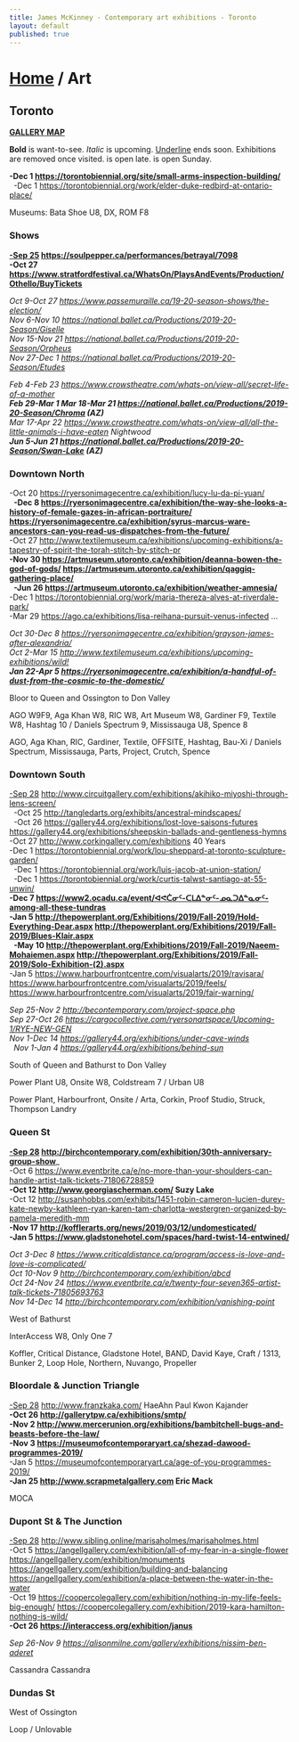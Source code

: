```yaml
---
title: James McKinney - Contemporary art exhibitions - Toronto
layout: default
published: true
---
```


# [Home](/) / Art

## Toronto

**[GALLERY MAP](https://www.google.com/maps/d/u/0/edit?mid=1sMiga7vQsqWdqEVQCqHsxjX2jeU)**

<span class="glyphicon glyphicon-info-sign" aria-hidden="true"></span> <strong>Bold</strong> is want-to-see. <em>Italic</em> is upcoming. <u>Underline</u> ends soon. Exhibitions are removed once visited. <span class="glyphicon glyphicon-time" aria-hidden="true"></span> is open late. <span class="glyphicon glyphicon-calendar" aria-hidden="true"></span> is open Sunday.

**-Dec 1 <https://torontobiennial.org/site/small-arms-inspection-building/>**
  -Dec 1 <https://torontobiennial.org/work/elder-duke-redbird-at-ontario-place/>  

<span class="glyphicon glyphicon-calendar" aria-hidden="true"></span> <span class="glyphicon glyphicon-time" aria-hidden="true"></span> Museums: Bata Shoe U8, DX, ROM F8

### Shows

**<u>-Sep 25</u> <https://soulpepper.ca/performances/betrayal/7098>**  
**-Oct 27 <https://www.stratfordfestival.ca/WhatsOn/PlaysAndEvents/Production/Othello/BuyTickets>**  

_Oct 9-Oct 27 <https://www.passemuraille.ca/19-20-season-shows/the-election/>_  
_Nov 6-Nov 10 <https://national.ballet.ca/Productions/2019-20-Season/Giselle>_  
_Nov 15-Nov 21 <https://national.ballet.ca/Productions/2019-20-Season/Orpheus>_  
_Nov 27-Dec 1 <https://national.ballet.ca/Productions/2019-20-Season/Etudes>_  

_Feb 4-Feb 23 <https://www.crowstheatre.com/whats-on/view-all/secret-life-of-a-mother>_  
_**Feb 29-Mar 1 Mar 18-Mar 21 <https://national.ballet.ca/Productions/2019-20-Season/Chroma> (AZ)**_  
_Mar 17-Apr 22 <https://www.crowstheatre.com/whats-on/view-all/all-the-little-animals-i-have-eaten> Nightwood_  
_**Jun 5-Jun 21 <https://national.ballet.ca/Productions/2019-20-Season/Swan-Lake> (AZ)**_  

### Downtown North

-Oct 20 <https://ryersonimagecentre.ca/exhibition/lucy-lu-da-pi-yuan/>  
  **-Dec 8 <https://ryersonimagecentre.ca/exhibition/the-way-she-looks-a-history-of-female-gazes-in-african-portraiture/> <https://ryersonimagecentre.ca/exhibition/syrus-marcus-ware-ancestors-can-you-read-us-dispatches-from-the-future/>**  
-Oct 27 <http://www.textilemuseum.ca/exhibitions/upcoming-exhibitions/a-tapestry-of-spirit-the-torah-stitch-by-stitch-pr>  
**-Nov 30 <https://artmuseum.utoronto.ca/exhibition/deanna-bowen-the-god-of-gods/> <https://artmuseum.utoronto.ca/exhibition/qaggiq-gathering-place/>**  
  **-Jun 26 <https://artmuseum.utoronto.ca/exhibition/weather-amnesia/>**  
-Dec 1 <https://torontobiennial.org/work/maria-thereza-alves-at-riverdale-park/>  
-Mar 29 <https://ago.ca/exhibitions/lisa-reihana-pursuit-venus-infected> …  


_Oct 30-Dec 8 <https://ryersonimagecentre.ca/exhibition/grayson-james-after-alexandria/>_  
_Oct 2-Mar 15 <http://www.textilemuseum.ca/exhibitions/upcoming-exhibitions/wild!>_  
_**Jan 22-Apr 5 <https://ryersonimagecentre.ca/exhibition/a-handful-of-dust-from-the-cosmic-to-the-domestic/>**_  

<span class="glyphicon glyphicon-info-sign" aria-hidden="true"></span> Bloor to Queen and Ossington to Don Valley

<span class="glyphicon glyphicon-time" aria-hidden="true"></span> AGO W9F9, Aga Khan W8, RIC W8, Art Museum W8, Gardiner F9, Textile W8, Hashtag 10 / Daniels Spectrum 9, Mississauga U8, Spence 8

<span class="glyphicon glyphicon-calendar" aria-hidden="true"></span> AGO, Aga Khan, RIC, Gardiner, Textile, OFFSITE, Hashtag, Bau-Xi / Daniels Spectrum, Mississauga, Parts, Project, Crutch, Spence

### Downtown South

<u>-Sep 28</u> <http://www.circuitgallery.com/exhibitions/akihiko-miyoshi-through-lens-screen/>  
  -Oct 25 <http://tangledarts.org/exhibits/ancestral-mindscapes/>  
  -Oct 26 <https://gallery44.org/exhibitions/lost-love-saisons-futures> <https://gallery44.org/exhibitions/sheepskin-ballads-and-gentleness-hymns>  
-Oct 27 <http://www.corkingallery.com/exhibitions> 40 Years  
-Dec 1 <https://torontobiennial.org/work/lou-sheppard-at-toronto-sculpture-garden/>  
  -Dec 1 <https://torontobiennial.org/work/luis-jacob-at-union-station/>  
  -Dec 1 <https://torontobiennial.org/work/curtis-talwst-santiago-at-55-unwin/>  
**-Dec 7 <https://www2.ocadu.ca/event/ᐊᕙᑖᓂᑦ-ᑕᒪᐃᓐᓂᑦ-ᓄᓇᑐᐃᓐᓇᓂᑦ-among-all-these-tundras>**  
**-Jan 5 <http://thepowerplant.org/Exhibitions/2019/Fall-2019/Hold-Everything-Dear.aspx> <http://thepowerplant.org/Exhibitions/2019/Fall-2019/Blues-Klair.aspx>**  
  **-May 10 <http://thepowerplant.org/Exhibitions/2019/Fall-2019/Naeem-Mohaiemen.aspx> <http://thepowerplant.org/Exhibitions/2019/Fall-2019/Solo-Exhibition-(2).aspx>**  
-Jan 5 <https://www.harbourfrontcentre.com/visualarts/2019/ravisara/> <https://www.harbourfrontcentre.com/visualarts/2019/feels/> <https://www.harbourfrontcentre.com/visualarts/2019/fair-warning/>  

_Sep 25-Nov 2 <http://becontemporary.com/project-space.php>_  
_Sep 27-Oct 26 <https://cargocollective.com/ryersonartspace/Upcoming-1/RYE-NEW-GEN>_  
_Nov 1-Dec 14 <https://gallery44.org/exhibitions/under-cave-winds>_  
  _Nov 1-Jan 4 <https://gallery44.org/exhibitions/behind-sun>_  

<span class="glyphicon glyphicon-info-sign" aria-hidden="true"></span> South of Queen and Bathurst to Don Valley

<span class="glyphicon glyphicon-time" aria-hidden="true"></span> Power Plant U8, Onsite W8, Coldstream 7 / Urban U8

<span class="glyphicon glyphicon-calendar" aria-hidden="true"></span> Power Plant, Harbourfront, Onsite / Arta, Corkin, Proof Studio, Struck, Thompson Landry

### Queen St

**<u>-Sep 28</u> <http://birchcontemporary.com/exhibition/30th-anniversary-group-show>**_  
-Oct 6 <https://www.eventbrite.ca/e/no-more-than-your-shoulders-can-handle-artist-talk-tickets-71806728859>  
**-Oct 12 <http://www.georgiascherman.com/> Suzy Lake**  
-Oct 12 <http://susanhobbs.com/exhibits/1451-robin-cameron-lucien-durey-kate-newby-kathleen-ryan-karen-tam-charlotta-westergren-organized-by-pamela-meredith-mm>  
**-Nov 17 <http://kofflerarts.org/news/2019/03/12/undomesticated/>**  
**-Jan 5 <https://www.gladstonehotel.com/spaces/hard-twist-14-entwined/>**  

_Oct 3-Dec 8 <https://www.criticaldistance.ca/program/access-is-love-and-love-is-complicated/>_  
_Oct 10-Nov 9 <http://birchcontemporary.com/exhibition/abcd>_  
_Oct 24-Nov 24 <https://www.eventbrite.ca/e/twenty-four-seven365-artist-talk-tickets-71805693763>_  
_Nov 14-Dec 14 <http://birchcontemporary.com/exhibition/vanishing-point>_  

<span class="glyphicon glyphicon-info-sign" aria-hidden="true"></span> West of Bathurst

<span class="glyphicon glyphicon-time" aria-hidden="true"></span> InterAccess W8, Only One 7

<span class="glyphicon glyphicon-calendar" aria-hidden="true"></span> Koffler, Critical Distance, Gladstone Hotel, BAND, David Kaye, Craft / 1313, Bunker 2, Loop Hole, Northern, Nuvango, Propeller

### Bloordale & Junction Triangle

<u>-Sep 28</u> <http://www.franzkaka.com/> HaeAhn Paul Kwon Kajander  
**-Oct 26 <http://gallerytpw.ca/exhibitions/smtp/>**  
**-Nov 2 <http://www.mercerunion.org/exhibitions/bambitchell-bugs-and-beasts-before-the-law/>**  
**-Nov 3 <https://museumofcontemporaryart.ca/shezad-dawood-programmes-2019/>**  
-Jan 5 <https://museumofcontemporaryart.ca/age-of-you-programmes-2019/>  
**-Jan 25 <http://www.scrapmetalgallery.com> Eric Mack**  

<span class="glyphicon glyphicon-calendar" aria-hidden="true"></span> MOCA

### Dupont St & The Junction

<u>-Sep 28</u> <http://www.sibling.online/marisaholmes/marisaholmes.html>  
-Oct 5 <https://angellgallery.com/exhibition/all-of-my-fear-in-a-single-flower> <https://angellgallery.com/exhibition/monuments> <https://angellgallery.com/exhibition/building-and-balancing> <https://angellgallery.com/exhibition/a-place-between-the-water-in-the-water>  
-Oct 19 <https://coopercolegallery.com/exhibition/nothing-in-my-life-feels-big-enough/> <https://coopercolegallery.com/exhibition/2019-kara-hamilton-nothing-is-wild/>  
**-Oct 26 <https://interaccess.org/exhibition/janus>**  

_Sep 26-Nov 9 <https://alisonmilne.com/gallery/exhibitions/nissim-ben-aderet>_  

<span class="glyphicon glyphicon-calendar" aria-hidden="true"></span> Cassandra Cassandra

### Dundas St

<span class="glyphicon glyphicon-info-sign" aria-hidden="true"></span> West of Ossington

<span class="glyphicon glyphicon-calendar" aria-hidden="true"></span> Loop / Unlovable
